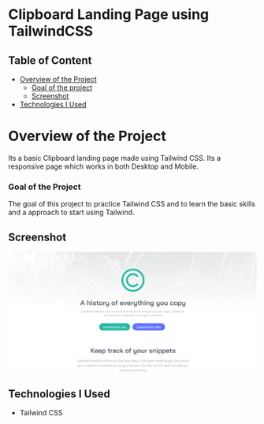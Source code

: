 # Clipboard Landing Page using TailwindCSS
 
## Table of Content

 * [Overview of the Project](#overview-of-the-project)
      * [Goal of the project](#goal-of-the-project)
      * [Screenshot](#screenshot)
 * [Technologies I Used](#technologies-i-used)

# Overview of the Project
Its a basic Clipboard landing page made using Tailwind CSS. Its a responsive page which works in both Desktop and Mobile.

### Goal of the Project
The goal of this project to practice Tailwind CSS and to learn the basic skills and a approach to start using Tailwind.


## Screenshot

![](./images/clipboardlandingpagescreenshot.png)

## Technologies I Used
* Tailwind CSS
